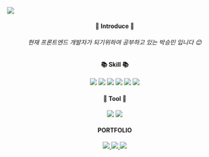 <img src="https://capsule-render.vercel.app/api?type=Slice&color=auto&height=300&section=header&text=Welcome!&desc=I`m%20SeungMin&fontSize=40&fontColor=ffffff&rotate=20&fontAlign=80&fontAlignY=30&descAlign=82&descAlignY=42" />

<div align=center>
  
 #### :hatching_chick: Introduce :hatching_chick:

###### 현재 프론트엔드 개발자가 되기위하여 공부하고 있는 박승민 입니다 :blush:
  
  
  
 #### :books: Skill :books:
<img src="https://img.shields.io/badge/HTML5-E34F26?style=flat&logo=HTML5&logoColor=white" />
<img src="https://img.shields.io/badge/CSS3-1572B6?style=flat&logo=CSS3&logoColor=white" />
<img src="https://img.shields.io/badge/JavaScript-F7DF1E?style=flat&logo=JavaScript&logoColor=white" />
<img src="https://img.shields.io/badge/React-61DAFB?style=flat&logo=React&logoColor=white" />
<img src="https://img.shields.io/badge/Bootstrap-7952B3?style=flat&logo=Bootstrap&logoColor=white" />
<img src="https://img.shields.io/badge/jQuery-0769AD?style=flat&logo=jQuery&logoColor=white" />
  
 #### :wrench: Tool :wrench:
<img src="https://img.shields.io/badge/Github-181717?style=flat&logo=Github&logoColor=white" />
<img src="https://img.shields.io/badge/Visual Studio Code-007ACC?style=flat&logo=Visual Studio Code&logoColor=white" />
  
#### PORTFOLIO
<a href="https://velog.io/@smpark3095">
  <img src="https://img.shields.io/badge/Velog-20C997?style=flat&logo=Velog&logoColor=white" />
</a>
<a href="https://github.com/PARKSM3095">
  <img src="https://img.shields.io/badge/GitHub-181717?style=flat&logo=GitHub&logoColor=white" />
</a>
<a href="http://psmportfolio.com/">
  <img src="https://img.shields.io/badge/PORTFOLIO-F68315?style=flat&logo=HomeAdvisor&logoColor=white" />
</a>
</div>
